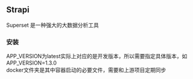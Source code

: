 ## Strapi

Superset 是一种强大的大数据分析工具


### 安装

APP_VERSION为latest实际上对应的是开发版本，所以需要指定具体版本，如APP_VERSION=1.3.0  
docker文件夹是其中容器启动的必要文件，需要和上游项目定期同步